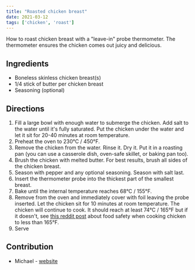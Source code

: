 ```yaml
---
title: "Roasted chicken breast"
date: 2021-03-12
tags: ['chicken', 'roast']
---
```


How to roast chicken breast with a "leave-in" probe thermometer. The thermometer ensures the chicken comes out juicy and delicious.

## Ingredients

- Boneless skinless chicken breast(s)
- 1/4 stick of butter per chicken breast
- Seasoning (optional)

## Directions

1. Fill a large bowl with enough water to submerge the chicken. Add salt to the water until it's fully saturated. Put the chicken under the water and let it sit for 20-40 minutes at room temperature.
2. Preheat the oven to 230°C / 450°F.
3. Remove the chicken from the water. Rinse it. Dry it. Put it in a roasting pan (you can use a casserole dish, oven-safe skillet, or baking pan too).
4. Brush the chicken with melted butter. For best results, brush all sides of the chicken breast.
5. Season with pepper and any optional seasoning. Season with salt last.
6. Insert the thermometer probe into the thickest part of the smallest breast.
7. Bake until the internal temperature reaches 68°C / 155°F.
8. Remove from the oven and immediately cover with foil leaving the probe inserted. Let the chicken sit for 10 minutes at room temperature. The chicken will continue to cook. It should reach at least 74°C / 165°F but if it doesn't, see [this reddit post](https://www.reddit.com/r/Cooking/comments/49opyx/cooking_chicken_to_temps_below_165_is_it_safe/) about food safety when cooking chicken to less than 165°F.
9. Serve

## Contribution

- Michael - [website](https://murphym.dev/)
